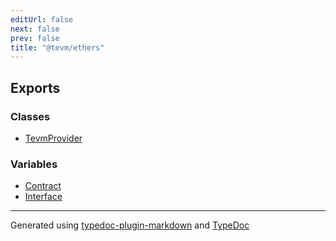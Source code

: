 ```yaml
---
editUrl: false
next: false
prev: false
title: "@tevm/ethers"
---
```


## Exports

### Classes

- [TevmProvider](/reference/tevm/ethers/classes/tevmprovider/)

### Variables

- [Contract](/reference/tevm/ethers/variables/contract/)
- [Interface](/reference/tevm/ethers/variables/interface/)

***
Generated using [typedoc-plugin-markdown](https://www.npmjs.com/package/typedoc-plugin-markdown) and [TypeDoc](https://typedoc.org/)
